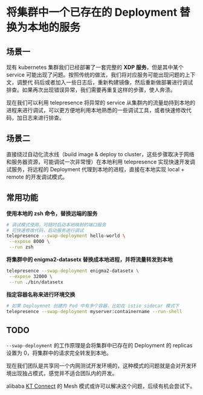 
# 将集群中一个已存在的 Deployment 替换为本地的服务

## 场景一

现有 kubernetes 集群我们已经部署了一套完整的 **XDP 服务**，但是其中某个 service 可能出现了问题。按照传统的做法，我们将对应服务可能出现问题的上下文，调整代
码后或者加入一些日志后，重新构建镜像，然后重新做部署进行调试排查。如果再次出现错误异常，我们需要再重复这样的步骤，使人奔溃。

现在我们可以利用 telepresence 将异常的 service 从集群内的流量劫持到本地的进程来进行调试，可以更方便地利用本地熟悉的一些调试工具，或者快速修改代码，加日志来进行排查。

## 场景二

直接绕过自动化流水线（build image & deploy to cluster，这些步骤取决于网络和服务器资源，可能调试一次非常慢）在本地利用 telepresence 实现快速开发调试服务，将远程的 Deployment 代理到本地的进程，直接在本地实现 local + remote 的开发调试模式。

## 常用功能

**使用本地的 zsh 命令，替换远端的服务**

```bash
# 调试模式使用，可随时启动本地映射的端口服务
# 可快速修改代码，启动服务进行调试
telepresence --swap-deployment hello-world \
 --expose 8000 \
 --run zsh
```

**将集群中的 enigma2-datasetx 替换成本地进程，并将流量转发到本地**

```bash
telepresence --swap-deployment enigma2-datasetx \
 --expose 32000 \
 --run ./bin/datasetx
```

**指定容器名称来进行环境交换**

```bash
# 如果 Deploymnet 创建的 Pod 中有多个容器，比如在 istio sidecar 模式下
telepresence --swap-deployment myserver:containername --run-shell
```

## TODO

`--swap-deployment` 的工作原理是会将集群中已存在的 Deployment 的 replicas 设置为 0，将集群中的请求完全转发到本地。

现在我们团队是共享同一个内网测试开发环境的，这种模式的问题就是会对开发环境出现独占模式，感觉并不适合团队内的开发。

alibaba [KT Connect](https://github.com/alibaba/kt-connect) 的 Mesh 模式或许可以解决这个问题，后续有机会尝试下。